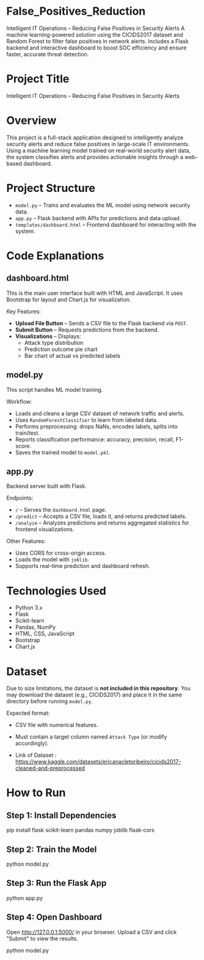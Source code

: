 # False_Positives_Reduction
Intelligent IT Operations – Reducing False Positives in Security Alerts A machine learning-powered solution using the CICIDS2017 dataset and Random Forest to filter false positives in network alerts. Includes a Flask backend and interactive dashboard to boost SOC efficiency and ensure faster, accurate threat detection.
# Project Title
Intelligent IT Operations – Reducing False Positives in Security Alerts

# Overview
This project is a full-stack application designed to intelligently analyze security alerts and reduce false positives in large-scale IT environments. Using a machine learning model trained on real-world security alert data, the system classifies alerts and provides actionable insights through a web-based dashboard.

# Project Structure
- `model.py` – Trains and evaluates the ML model using network security data.
- `app.py` – Flask backend with APIs for predictions and data upload.
- `templates/dashboard.html` – Frontend dashboard for interacting with the system.

#  Code Explanations

## dashboard.html
This is the main user interface built with HTML and JavaScript. It uses Bootstrap for layout and Chart.js for visualization.

Key Features:
- **Upload File Button** – Sends a CSV file to the Flask backend via `POST`.
- **Submit Button** – Requests predictions from the backend.
- **Visualizations** – Displays:
  - Attack type distribution
  - Prediction outcome pie chart
  - Bar chart of actual vs predicted labels

## model.py
This script handles ML model training.

Workflow:
- Loads and cleans a large CSV dataset of network traffic and alerts.
- Uses `RandomForestClassifier` to learn from labeled data.
- Performs preprocessing: drops NaNs, encodes labels, splits into train/test.
- Reports classification performance: accuracy, precision, recall, F1-score.
- Saves the trained model to `model.pkl`.

## app.py
Backend server built with Flask.

Endpoints:
- `/` – Serves the `dashboard.html` page.
- `/predict` – Accepts a CSV file, loads it, and returns predicted labels.
- `/analyze` – Analyzes predictions and returns aggregated statistics for frontend visualizations.

Other Features:
- Uses CORS for cross-origin access.
- Loads the model with `joblib`.
- Supports real-time prediction and dashboard refresh.

# Technologies Used
- Python 3.x
- Flask
- Scikit-learn
- Pandas, NumPy
- HTML, CSS, JavaScript
- Bootstrap
- Chart.js

#  Dataset
Due to size limitations, the dataset is **not included in this repository**. You may download the dataset (e.g., CICIDS2017) and place it in the same directory before running `model.py`.

Expected format:
- CSV file with numerical features.
- Must contain a target column named `Attack Type` (or modify accordingly).

- Link of Dataset : https://www.kaggle.com/datasets/ericanacletoribeiro/cicids2017-cleaned-and-preprocessed

#  How to Run

##  Step 1: Install Dependencies

pip install flask scikit-learn pandas numpy joblib flask-cors


##  Step 2: Train the Model
python model.py


##  Step 3: Run the Flask App
python app.py

##  Step 4: Open Dashboard
Open http://127.0.0.1:5000/ in your browser. Upload a CSV and click "Submit" to view the results.

python model.py
